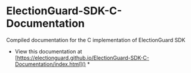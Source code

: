 # ElectionGuard-SDK-C-Documentation
Compiled documentation for the C implementation of ElectionGuard SDK

* View this documentation at [https://electionguard.github.io/ElectionGuard-SDK-C-Documentation/index.html]() *
